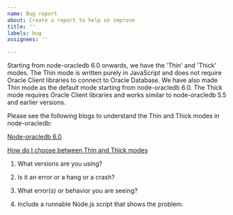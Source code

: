 ```yaml
---
name: Bug report
about: Create a report to help us improve
title: ''
labels: bug
assignees: ''

---
```


Starting from node-oracledb 6.0 onwards, we have the 'Thin' and 'Thick' modes. 
The Thin mode is written purely in JavaScript and does not require Oracle Client libraries to connect to Oracle Database. We have also made Thin mode as the default mode starting from node-oracledb 6.0. 
The Thick mode requires Oracle Client libraries and works similar to node-oracledb 5.5 and earlier versions.

Please see the following blogs to understand the  Thin and Thick modes in node-oracledb:

[Node-oracledb 6.0](https://medium.com/oracledevs/usher-in-a-new-era-with-the-node-oracledb-6-0-pure-javascript-thin-driver-e10e2af693b2)

[How do I choose between Thin and Thick modes](https://itnext.io/how-do-i-choose-between-thin-and-thick-modes-in-node-oracledb-6-0-c516d202a71f)


<!--

Thank you for using node-oracledb.

**See https://www.oracle.com/corporate/security-practices/assurance/vulnerability/reporting.html for how to report security issues**.

Please answer these questions so we can help you.

Use Markdown syntax, see https://docs.github.com/github/writing-on-github/getting-started-with-writing-and-formatting-on-github/basic-writing-and-formatting-syntax

-->

1. What versions are you using?

<!--

Give your database version.

Also run Node.js and show the output of:

    process.platform
    process.version
    process.arch
    require('oracledb').versionString
    require('oracledb').oracleClientVersionString

-->

2. Is it an error or a hang or a crash?

3. What error(s) or behavior you are seeing?

<!--

Cut and paste text showing the command you ran.  No screenshots.

Use a gist for long screen output and logs: see https://gist.github.com/

-->

4. Include a runnable Node.js script that shows the problem.

<!--

Include all SQL needed to create the database schema.

Use a gist for long code: see https://gist.github.com/

Format code by using three backticks on a line before and after code snippets, for example:

```
const oracledb = require('oracledb');
```

-->
